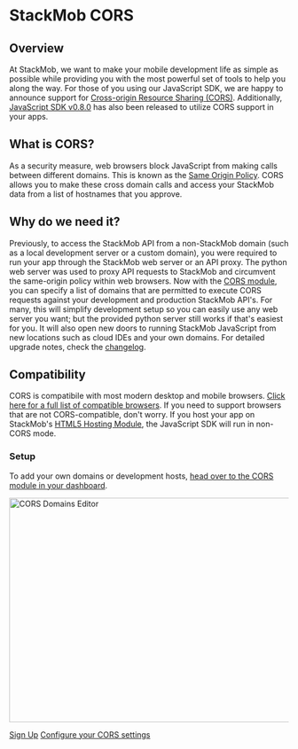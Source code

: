 StackMob CORS
=====================================

## Overview

At StackMob, we want to make your mobile development life as simple as possible while providing you with the most powerful set of tools to help you along the way. For those of you using our JavaScript SDK, we are happy to announce support for <a href="http://en.wikipedia.org/wiki/Cross-origin_resource_sharing" title="CORS" target="_blank">Cross-origin Resource Sharing (CORS)</a>.  Additionally, <a href="https://developer.stackmob.com/sdk" target="_blank">JavaScript SDK v0.8.0</a> has also been released to utilize CORS support in your apps.

## What is CORS?

As a security measure, web browsers block JavaScript from making calls between different domains.  This is known as the <a href="https://developer.mozilla.org/en-US/docs/JavaScript/Same_origin_policy_for_JavaScript" target="_blank">Same Origin Policy</a>.  CORS allows you to make these cross domain calls and access your StackMob data from a list of hostnames that you approve.

## Why do we need it?

Previously, to access the StackMob API from a non-StackMob domain (such as a local development server or a custom domain), you were required to run your app through the StackMob web server or an API proxy.  The python web server was used to proxy API requests to StackMob and circumvent the same-origin policy within web browsers. Now with the <a href="https://dashboard.stackmob.com/module/cors/settings" target="_blank">CORS module</a>, you can specify a list of domains that are permitted to execute CORS requests against your development and production StackMob API's. For many, this will simplify development setup so you can easily use any web server you want; but the provided python server still works if that's easiest for you. It will also open new doors to running StackMob JavaScript from new locations such as cloud IDEs and your own domains.  For detailed upgrade notes, check the <a href="https://github.com/stackmob/stackmob-js-sdk/blob/master/CHANGELOG.md" target="_blank">changelog</a>.

## Compatibility

CORS is compatibile with most modern desktop and mobile browsers. <a href="http://caniuse.com/cors" target="_blank">Click here for a full list of compatible browsers</a>.  If you need to support browsers that are not CORS-compatible, don't worry. If you host your app on StackMob's <a href="https://marketplace.stackmob.com/module/html5" target="_blank">HTML5 Hosting Module</a>, the JavaScript SDK will run in non-CORS mode.

<h3>Setup</h3>
To add your own domains or development hosts, <a href="https://dashboard.stackmob.com/module/cors/settings" target="_blank">head over to the CORS module in your dashboard</a>. 

<a href="https://dashboard.stackmob.com/module/cors/settings" target="_blank"><img src="http://blog-static.stackmob.com.s3.amazonaws.com/wordpress/wp-content/uploads/2013/02/Screen-Shot-2013-02-27-at-6.11.34-PM.png" alt="CORS Domains Editor" width="798" height="405" class="aligncenter size-full wp-image-16171" /></a>

<a href="https://dashboard.stackmob.com/signup" class="btn btn-success">Sign Up</a> 
<a href="https://dashboard.stackmob.com/module/cors" class="btn btn-success">Configure your CORS settings</a>